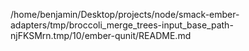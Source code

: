 /home/benjamin/Desktop/projects/node/smack-ember-adapters/tmp/broccoli_merge_trees-input_base_path-njFKSMrn.tmp/10/ember-qunit/README.md